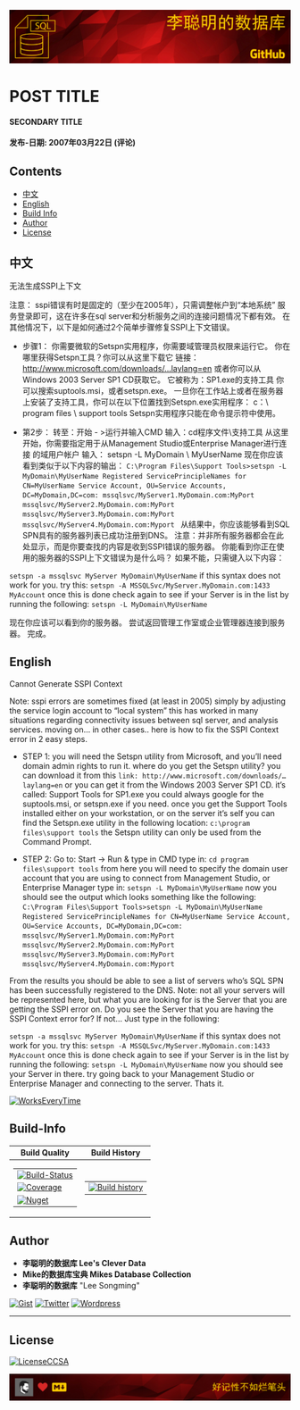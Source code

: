 ![CLEVER DATA GIT REPO](https://raw.githubusercontent.com/LiCongMingDeShujuku/git-resources/master/0-clever-data-github.png "李聪明的数据库")

# POST TITLE
#### SECONDARY TITLE
**发布-日期: 2007年03月22日 (评论)**

## Contents

- [中文](#中文)
- [English](#English)
- [Build Info](#Build-Info)
- [Author](#Author)
- [License](#License) 


## 中文
无法生成SSPI上下文

注意： sspi错误有时是固定的（至少在2005年），只需调整帐户到“本地系统” 服务登录即可，这在许多在sql server和分析服务之间的连接问题情况下都有效。 
在其他情况下，以下是如何通过2个简单步骤修复SSPI上下文错误。

* 步骤1：
你需要微软的Setspn实用程序，你需要域管理员权限来运行它。
你在哪里获得Setspn工具？你可以从这里下载它
链接：
http://www.microsoft.com/downloads/...laylang=en
或者你可以从Windows 2003 Server SP1 CD获取它。
它被称为：SP1.exe的支持工具
你可以搜索suptools.msi，或者setspn.exe。
一旦你在工作站上或者在服务器上安装了支持工具，你可以在以下位置找到Setspn.exe实用程序：
c：\ program files \ support tools
Setspn实用程序只能在命令提示符中使用。

* 第2步：
转至：开始 - >运行并输入CMD
输入：cd程序文件\支持工具
从这里开始，你需要指定用于从Management Studio或Enterprise Manager进行连接
的域用户帐户
输入：
setspn -L MyDomain \ MyUserName
现在你应该看到类似于以下内容的输出：
`C:\Program Files\Support Tools>setspn -L MyDomain\MyUserName
Registered ServicePrincipleNames for CN=MyUserName Service Account, OU=Service Accounts,
DC=MyDomain,DC=com:
mssqlsvc/MyServer1.MyDomain.com:MyPort
mssqlsvc/MyServer2.MyDomain.com:MyPort
mssqlsvc/MyServer3.MyDomain.com:MyPort
mssqlsvc/MyServer4.MyDomain.com:Myport
`
从结果中，你应该能够看到SQL SPN具有的服务器列表已成功注册到DNS。
注意：并非所有服务器都会在此处显示，而是你要查找的内容是收到SSPI错误的服务器。
你能看到你正在使用的服务器的SSPI上下文错误为是什么吗？
如果不能，只需键入以下内容：


`setspn -a mssqlsvc MyServer MyDomain\MyUserName`
if this syntax does not work for you. try this:
`setspn -A MSSQLSvc/MyServer.MyDomain.com:1433 MyAccount`
once this is done check again to see if your Server is in the list
by running the following:
`setspn -L MyDomain\MyUserName`


现在你应该可以看到你的服务器。 
尝试返回管理工作室或企业管理器连接到服务器。
完成。

## English
Cannot Generate SSPI Context

Note:
sspi errors are sometimes fixed (at least in 2005) simply by adjusting the service login
account to “local system” this has worked in many situations regarding connectivity issues
between sql server, and analysis services.
moving on… in other cases..
here is how to fix the SSPI Context error in 2 easy steps.

* STEP 1:
you will need the Setspn utility from Microsoft, and you’ll need
domain admin rights to run it.
where do you get the Setspn utility? you can download it from this
`link:
http://www.microsoft.com/downloads/…laylang=en`
or you can get it from the Windows 2003 Server SP1 CD.
it’s called: Support Tools for SP1.exe
you could always google for the suptools.msi, or setspn.exe if
you need.
once you get the Support Tools installed either on your workstation,
or on the server it’s self you can find the Setspn.exe utility in the
following location:
`c:\program files\support tools`
the Setspn utility can only be used from the Command Prompt.

* STEP 2:
Go to: Start -> Run & type in CMD
type in:
`cd program files\support tools`
from here you will need to specify the domain user account that you are
using to connect from Management Studio, or Enterprise Manager
type in:
`setspn -L MyDomain\MyUserName`
now you should see the output which looks something like the following:
`C:\Program Files\Support Tools>setspn -L MyDomain\MyUserName
Registered ServicePrincipleNames for CN=MyUserName Service Account, OU=Service Accounts,
DC=MyDomain,DC=com:
mssqlsvc/MyServer1.MyDomain.com:MyPort
mssqlsvc/MyServer2.MyDomain.com:MyPort
mssqlsvc/MyServer3.MyDomain.com:MyPort
mssqlsvc/MyServer4.MyDomain.com:Myport
`

From the results you should be able to see a list of servers who’s SQL SPN has
been successfully registered to the DNS.
Note: not all your servers will be represented here, but what you are looking for
is the Server that you are getting the SSPI error on.
Do you see the Server that you are having
the SSPI Context error for?
If not… Just type in the following:

`setspn -a mssqlsvc MyServer MyDomain\MyUserName`
if this syntax does not work for you. try this:
`setspn -A MSSQLSvc/MyServer.MyDomain.com:1433 MyAccount`
once this is done check again to see if your Server is in the list
by running the following:
`setspn -L MyDomain\MyUserName`
now you should see your Server in there.
try going back to your Management Studio or Enterprise Manager and
connecting to the server.
Thats it.




[![WorksEveryTime](https://forthebadge.com/images/badges/60-percent-of-the-time-works-every-time.svg)](https://shitday.de/)

## Build-Info

| Build Quality | Build History |
|--|--|
|<table><tr><td>[![Build-Status](https://ci.appveyor.com/api/projects/status/pjxh5g91jpbh7t84?svg?style=flat-square)](#)</td></tr><tr><td>[![Coverage](https://coveralls.io/repos/github/tygerbytes/ResourceFitness/badge.svg?style=flat-square)](#)</td></tr><tr><td>[![Nuget](https://img.shields.io/nuget/v/TW.Resfit.Core.svg?style=flat-square)](#)</td></tr></table>|<table><tr><td>[![Build history](https://buildstats.info/appveyor/chart/tygerbytes/resourcefitness)](#)</td></tr></table>|

## Author

- **李聪明的数据库 Lee's Clever Data**
- **Mike的数据库宝典 Mikes Database Collection**
- **李聪明的数据库** "Lee Songming"

[![Gist](https://img.shields.io/badge/Gist-李聪明的数据库-<COLOR>.svg)](https://gist.github.com/congmingshuju)
[![Twitter](https://img.shields.io/badge/Twitter-mike的数据库宝典-<COLOR>.svg)](https://twitter.com/mikesdatawork?lang=en)
[![Wordpress](https://img.shields.io/badge/Wordpress-mike的数据库宝典-<COLOR>.svg)](https://mikesdatawork.wordpress.com/)

---
## License
[![LicenseCCSA](https://img.shields.io/badge/License-CreativeCommonsSA-<COLOR>.svg)](https://creativecommons.org/share-your-work/licensing-types-examples/)

![Lee Songming](https://raw.githubusercontent.com/LiCongMingDeShujuku/git-resources/master/1-clever-data-github.png "李聪明的数据库")

